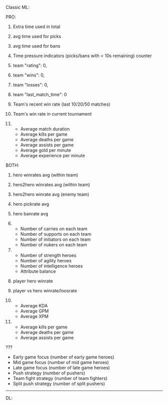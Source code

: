 Classic ML:

PRO:
1. Extra time used in total
2. avg time used for picks
3. avg time used for bans
4. Time pressure indicators (picks/bans with < 10s remaining) counter

1. team "rating": 0,
2. team "wins": 0,
3. team "losses": 0,
4. team "last_match_time": 0
5. Team's recent win rate (last 10/20/50 matches)
6. Team's win rate in current tournament
7.  - Average match duration
    - Average kills per game
    - Average deaths per game
    - Average assists per game
    - Average gold per minute
    - Average experience per minute

BOTH:
1. hero winrates avg (within team)
2. hero2hero winrates avg (within team)
3. hero2hero winrate avg (enemy team)
4. hero pickrate avg
5. hero banrate avg

1.  - Number of carries on each team
    - Number of supports on each team
    - Number of initiators on each team
    - Number of nukers on each team
2.  - Number of strength heroes
    - Number of agility heroes
    - Number of intelligence heroes
    - Attribute balance

1. player hero winrate
2. player vs hero winrate/loosrate
3.  - Average KDA
    - Average GPM
    - Average XPM
4.  - Average kills per game
    - Average deaths per game
    - Average assists per game

???
- Early game focus (number of early game heroes)
- Mid game focus (number of mid game heroes)
- Late game focus (number of late game heroes)
- Push strategy (number of pushers)
- Team fight strategy (number of team fighters)
- Split push strategy (number of split pushers)

---

DL: